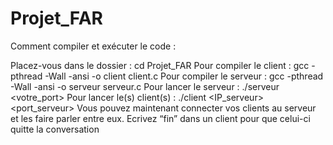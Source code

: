# Projet_FAR

Comment compiler et exécuter le code :

  Placez-vous dans le dossier : cd Projet_FAR
  Pour compiler le client : gcc -pthread -Wall -ansi -o client client.c
  Pour compiler le serveur : gcc -pthread -Wall -ansi -o serveur serveur.c
  Pour lancer le serveur : ./serveur <votre_port>
  Pour lancer le(s) client(s) : ./client <IP_serveur> <port_serveur>
  Vous pouvez maintenant connecter vos clients au serveur et les faire parler entre eux.
  Ecrivez “fin” dans un client pour que celui-ci quitte la conversation 

